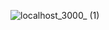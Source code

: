 ![localhost_3000_ (1)](https://github.com/bubumariia/shape-animation/assets/99597584/454c8a1d-5bf4-415c-a5fa-69f4ce7e9ddd)
